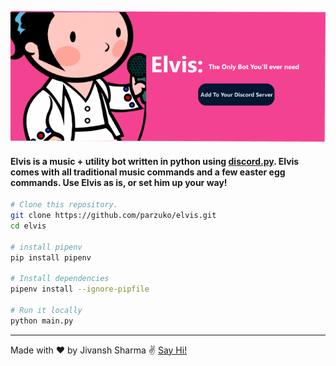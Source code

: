 <p align = "center">
  <a href="https://discord.com/api/oauth2/authorize?client_id=755529764835426355&permissions=8&scope=bot"><img alt="Elivs" src="top.png"></a>
</p>

#### Elvis is a music + utility bot written in python using [discord.py](https://discordpy.readthedocs.io/en/latest/). Elvis comes with all traditional music commands and a few easter egg commands. Use Elvis as is, or set him up your way!


```bash
# Clone this repository.
git clone https://github.com/parzuko/elvis.git
cd elvis

# install pipenv
pip install pipenv

# Install dependencies
pipenv install --ignore-pipfile

# Run it locally
python main.py
```

---

Made with ♥ by Jivansh Sharma :v: [Say Hi!](https://www.linkedin.com/in/jivansh/)